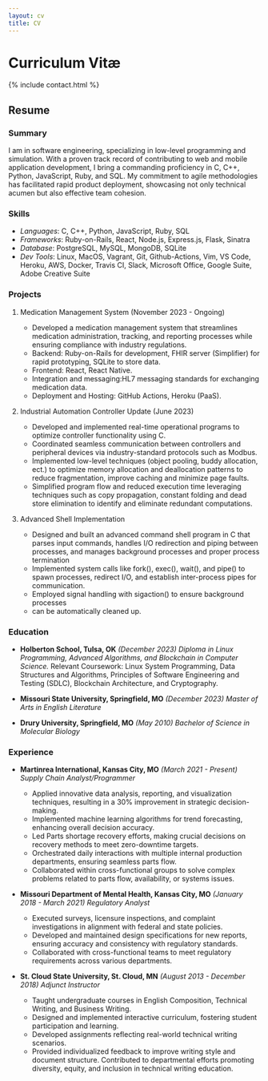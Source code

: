 ```yaml
---
layout: cv
title: CV
---
```


# Curriculum Vitæ

{% include contact.html %}

## Resume

### Summary

I am in software engineering, specializing in low-level programming and simulation. With a proven track record of contributing to web and mobile application development, I bring a commanding proficiency in C, C++, Python, JavaScript, Ruby, and SQL. My commitment to agile methodologies has facilitated rapid product deployment, showcasing not only technical acumen but also effective team cohesion.

### Skills

* *Languages*: C, C++, Python, JavaScript, Ruby, SQL
* *Frameworks*: Ruby-on-Rails, React, Node.js, Express.js, Flask, Sinatra
* *Database*: PostgreSQL, MySQL, MongoDB, SQLite
* *Dev Tools*: Linux, MacOS, Vagrant, Git, Github-Actions, Vim, VS Code, Heroku, AWS, Docker, Travis CI, Slack, Microsoft Office, Google Suite, Adobe Creative Suite

### Projects

1. Medication Management System (November 2023 - Ongoing)
	* Developed a medication management system that streamlines medication
	  administration, tracking, and reporting processes while ensuring
	  compliance with industry regulations.
	* Backend: Ruby-on-Rails for development, FHIR server (Simplifier) for
	  rapid prototyping, SQLite to store data.
	* Frontend: React, React Native.
	* Integration and messaging:HL7 messaging standards for exchanging
	  medication data.
	* Deployment and Hosting: GitHub Actions, Heroku (PaaS).

2. Industrial Automation Controller Update (June 2023)
	* Developed and implemented real-time operational programs to optimize
	  controller functionality using C.
	* Coordinated seamless communication between controllers and peripheral
	  devices via industry-standard protocols such as Modbus.
	* Implemented low-level techniques (object pooling, buddy allocation, ect.)
	  to optimize memory allocation and deallocation patterns to reduce
	  fragmentation, improve caching and minimize page faults.
	* Simplified program flow and reduced execution time leveraging techniques
	  such as copy propagation, constant folding and dead store elimination to 
	  identify and eliminate redundant computations.

3. Advanced Shell Implementation
	* Designed and built an advanced command shell program in C that parses
	  input commands, handles I/O redirection and piping between processes,
	  and manages background processes and proper process termination
	* Implemented system calls like fork(), exec(), wait(), and pipe() to spawn
	  processes, redirect I/O, and establish inter-process pipes for communication.
	* Employed signal handling with sigaction() to ensure background processes
	* can be automatically cleaned up.

### Education
* **Holberton School, Tulsa, OK** _(December 2023)_
	_Diploma in Linux Programming, Advanced Algorithms, and Blockchain in Computer Science._
	Relevant Coursework: Linux System Programming, Data Structures and Algorithms,
	Principles of Software Engineering and Testing (SDLC), Blockchain Architecture,
	and Cryptography.

* **Missouri State University, Springfield, MO** _(December 2023)_
	_Master of Arts in English Literature_

* **Drury University, Springfield, MO** _(May 2010)_
	_Bachelor of Science in Molecular Biology_

### Experience
* **Martinrea International, Kansas City, MO** _(March 2021 - Present)_
  _Supply Chain Analyst/Programmer_
	* Applied innovative data analysis, reporting, and visualization techniques,
    resulting in a 30% improvement in strategic decision-making.
	* Implemented machine learning algorithms for trend forecasting,
	  enhancing overall decision accuracy.
	* Led Parts shortage recovery efforts, making crucial decisions on recovery
	  methods to meet zero-downtime targets.
	* Orchestrated daily interactions with multiple internal production
	  departments, ensuring seamless parts flow.
	* Collaborated within cross-functional groups to solve complex problems
	  related to parts flow, availability, or systems issues.

* **Missouri Department of Mental Health, Kansas City, MO** _(January 2018 -
  March 2021)_
  _Regulatory Analyst_
	* Executed surveys, licensure inspections, and complaint investigations in alignment with federal and state policies.
	* Developed and maintained design specifications for new reports, ensuring accuracy and consistency with regulatory standards.
	* Collaborated with cross-functional teams to meet regulatory requirements across various departments.

* **St. Cloud State University, St. Cloud, MN** _(August 2013 - December 2018)_
  _Adjunct Instructor_
	* Taught undergraduate courses in English Composition, Technical Writing,
	  and Business Writing.
	* Designed and implemented interactive curriculum, fostering student
	  participation and learning.
	* Developed assignments reflecting real-world technical writing scenarios.
	* Provided individualized feedback to improve writing style and document
	  structure.
	  Contributed to departmental efforts promoting diversity, equity, and
	  inclusion in technical writing education.
